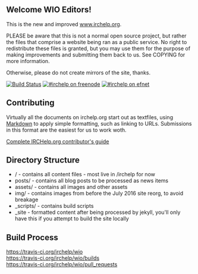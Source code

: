 
Welcome WIO Editors!
--------------------

This is the new and improved www.irchelp.org.

PLEASE be aware that this is not a normal open source project, but rather the files that comprise a website being
ran as a public service.
No right to redistribute these files is granted, but you may use them for the purpose of making improvements and
submitting them back to us. See COPYING for more information.

Otherwise, please do not create mirrors of the site, thanks.

[![Build Status](https://travis-ci.org/irchelp/wio.svg?branch=gh-pages)](https://travis-ci.org/irchelp/wio)
[![#irchelp on freenode](https://img.shields.io/badge/freenode-%23irchelp-pink.svg)](https://webchat.freenode.net/?channels=irchelp)
[![#irchelp on efnet](https://img.shields.io/badge/efnet-%23irchelp-pink.svg)](https://chat.efnet.org/?channels=irchelp)


Contributing
------------

Virtually all the documents on irchelp.org start out as textfiles, using
[Markdown](https://daringfireball.net/projects/markdown/) to apply simple formatting,
such as linking to URLs. Submissions in this format are the easiest for us to work woth.

[Complete IRCHelp.org contributor's guide](http://www.irchelp.org/irchelp/authoring.html)


Directory Structure
-------------------

 * / - contains all content files - most live in /irchelp for now
 * posts/ - contains all blog posts to be processed as news items
 * assets/ - contains all images and other assets
 * img/ - contains images from before the July 2016 site reorg, to avoid breakage
 * _scripts/ - contains build scripts
 * _site - formatted content after being processed by jekyll, you'll only have this if you attempt to build the site locally

Build Process
-------------



https://travis-ci.org/irchelp/wio <br>
https://travis-ci.org/irchelp/wio/builds <br>
https://travis-ci.org/irchelp/wio/pull_requests
